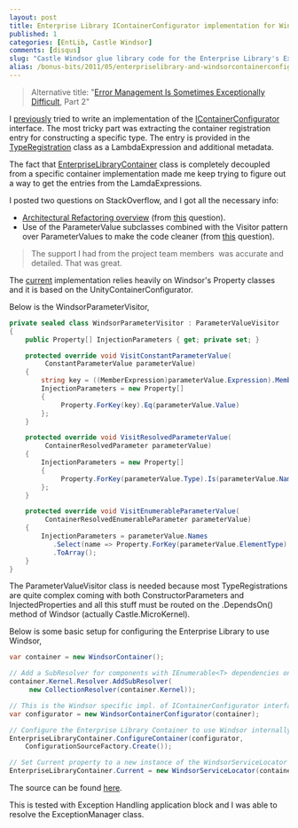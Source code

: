 ```yaml
---
layout: post
title: Enterprise Library IContainerConfigurator implementation for Windsor
published: 1
categories: [EntLib, Castle Windsor]
comments: [disqus]
slug: "Castle Windsor glue library code for the Enterprise Library's Exception Handling Application Block."
alias: /bonus-bits/2011/05/enterpriselibrary-and-windsorcontainerconfigurator.html
---
```

<blockquote>
<p>Alternative title: "<a title="Error Management Is Sometimes Exceptionally Difficult" href="http://www.nikosbaxevanis.com/bonus-bits/2011/05/error-management-is-sometimes-exceptionally-difficult.html" target="_blank">Error Management Is Sometimes Exceptionally Difficult</a>, Part 2"</p>
</blockquote>
<p>I <a href="http://www.nikosbaxevanis.com/bonus-bits/2011/05/error-management-is-sometimes-exceptionally-difficult.html" target="_blank">previously</a>&nbsp;tried to write an implementation of the <a title="Implement this interface to create an object that can read a set of TypeRegistration objects representing the current Enterprise Library configuration and configure a dependency injection container with that information." href="http://msdn.microsoft.com/en-us/library/microsoft.practices.enterpriselibrary.common.configuration.containermodel.icontainerconfigurator(v=pandp.50).aspx" target="_blank">IContainerConfigurator</a> interface. The most tricky part was extracting the container registration entry for constructing a specific type. The entry is provided in the <a title="Microsoft.Practices.EnterpriseLibrary.Common.Configuration.ContainerModel TypeRegistration(Of T) Class" href="http://msdn.microsoft.com/en-us/library/ff669651(v=pandp.50).aspx" target="_blank">TypeRegistration</a> class as a LambdaExpression and additional metadata.</p>
<p>The fact that <a title="Entry point for the container infrastructure for Enterprise Library." href="http://msdn.microsoft.com/en-us/library/microsoft.practices.enterpriselibrary.common.configuration.enterpriselibrarycontainer(v=pandp.50).aspx" target="_blank">EnterpriseLibraryContainer</a>&nbsp;class is completely decoupled from a specific container implementation made me keep trying to figure out a way to get the entries from the LamdaExpressions.</p>
<p>I posted two questions on StackOverflow, and I got all the necessary info:</p>
<ul>
<li><a rel="nofollow" href="http://blogs.msdn.com/b/agile/archive/2009/06/25/enterprise-library-5-0-architectural-refactoring-complete.aspx">Architectural Refactoring overview</a>&nbsp;(from <a title="Exception Handling Block - Manually registering the ExceptionManager class" href="http://stackoverflow.com/questions/5968725/exception-handling-block-manually-registering-the-exceptionmanager-class" target="_blank">this</a>&nbsp;question).</li>
<li>Use of the&nbsp;ParameterValue subclasses combined with the Visitor pattern over ParameterValues to make the code cleaner (from <a href="http://stackoverflow.com/questions/5955813/enterprise-library-get-value-from-parametervalue-expression" title="Enterprise Library - Get value from ParameterValue Expression" target="_blank">this</a>&nbsp;question).</li>
</ul>
<blockquote>
<p>The support I had from the project team members &nbsp;was accurate and detailed. That was great.</p>
</blockquote>
<p>The <a title="WindsorContainerConfigurator.cs" href="http://entlibcontrib.codeplex.com/SourceControl/changeset/63545" target="_blank">current</a> implementation relies heavily on Windsor's Property classes and it is based on the UnityContainerConfigurator.</p>
<p>Below is the WindsorParameterVisitor,</p>

```c#
private sealed class WindsorParameterVisitor : ParameterValueVisitor
{
    public Property[] InjectionParameters { get; private set; }

    protected override void VisitConstantParameterValue(
         ConstantParameterValue parameterValue)
    {
        string key = ((MemberExpression)parameterValue.Expression).Member.Name;
        InjectionParameters = new Property[] 
        {
             Property.ForKey(key).Eq(parameterValue.Value) 
        };
    }

    protected override void VisitResolvedParameterValue(
         ContainerResolvedParameter parameterValue)
    {
        InjectionParameters = new Property[] 
        {
             Property.ForKey(parameterValue.Type).Is(parameterValue.Name) 
        };
    }

    protected override void VisitEnumerableParameterValue(
         ContainerResolvedEnumerableParameter parameterValue)
    {
        InjectionParameters = parameterValue.Names
           .Select(name => Property.ForKey(parameterValue.ElementType).Is(name))
           .ToArray();
    }
}
```
      
<p>The ParameterValueVisitor class is needed because most TypeRegistrations are quite complex coming with both ConstructorParameters and InjectedProperties and all this stuff must be routed on the .DependsOn() method of Windsor (actually Castle.MicroKernel).</p>
<p>Below is some basic setup for configuring the Enterprise Library to use Windsor,</p>

```c#
var container = new WindsorContainer();

// Add a SubResolver for components with IEnumerable<T> dependencies on .ctors.
container.Kernel.Resolver.AddSubResolver(
     new CollectionResolver(container.Kernel));

// This is the Windsor specific impl. of IContainerConfigurator interface.
var configurator = new WindsorContainerConfigurator(container);

// Configure the Enterprise Library Container to use Windsor internally.
EnterpriseLibraryContainer.ConfigureContainer(configurator, 
    ConfigurationSourceFactory.Create());

// Set Current property to a new instance of the WindsorServiceLocator adapter.
EnterpriseLibraryContainer.Current = new WindsorServiceLocator(container);
```

<p>The source can be found <a href="http://entlibcontrib.codeplex.com/SourceControl/changeset/63545" target="_blank">here</a>.</p>
<p>This is tested with Exception Handling application block and I was able to resolve the ExceptionManager class.</p>

